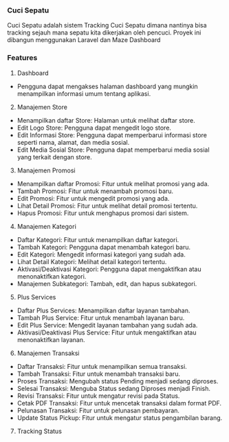 ### Cuci Sepatu
Cuci Sepatu adalah sistem Tracking Cuci Sepatu dimana nantinya bisa tracking sejauh mana sepatu kita dikerjakan oleh pencuci. Proyek ini dibangun menggunakan Laravel dan Maze Dashboard
### Features
1. Dashboard
- Pengguna dapat mengakses halaman dashboard yang mungkin menampilkan informasi umum tentang aplikasi.

2. Manajemen Store
- Menampilkan daftar Store: Halaman untuk melihat daftar store.
- Edit Logo Store: Pengguna dapat mengedit logo store.
- Edit Informasi Store: Pengguna dapat memperbarui informasi store seperti nama, alamat, dan media sosial.
- Edit Media Sosial Store: Pengguna dapat memperbarui media sosial yang terkait dengan store.

3. Manajemen Promosi
- Menampilkan daftar Promosi: Fitur untuk melihat promosi yang ada.
- Tambah Promosi: Fitur untuk menambah promosi baru.
- Edit Promosi: Fitur untuk mengedit promosi yang ada.
- Lihat Detail Promosi: Fitur untuk melihat detail promosi tertentu.
- Hapus Promosi: Fitur untuk menghapus promosi dari sistem.

4. Manajemen Kategori
- Daftar Kategori: Fitur untuk menampilkan daftar kategori.
- Tambah Kategori: Pengguna dapat menambah kategori baru.
- Edit Kategori: Mengedit informasi kategori yang sudah ada.
- Lihat Detail Kategori: Melihat detail kategori tertentu.
- Aktivasi/Deaktivasi Kategori: Pengguna dapat mengaktifkan atau menonaktifkan kategori.
- Manajemen Subkategori: Tambah, edit, dan hapus subkategori.

5. Plus Services
- Daftar Plus Services: Menampilkan daftar layanan tambahan.
- Tambah Plus Service: Fitur untuk menambah layanan baru.
- Edit Plus Service: Mengedit layanan tambahan yang sudah ada.
- Aktivasi/Deaktivasi Plus Service: Fitur untuk mengaktifkan atau menonaktifkan layanan.

6. Manajemen Transaksi
- Daftar Transaksi: Fitur untuk menampilkan semua transaksi.
- Tambah Transaksi: Fitur untuk menambah transaksi baru.
- Proses Transaksi: Mengubah status Pending menjadi sedang diproses.
- Selesai Transaksi: Menguba Status sedang Diproses menjadi Finish.
- Revisi Transaksi: Fitur untuk mengatur revisi pada Status.
- Cetak PDF Transaksi: Fitur untuk mencetak transaksi dalam format PDF.
- Pelunasan Transaksi: Fitur untuk pelunasan pembayaran.
- Update Status Pickup: Fitur untuk mengatur status pengambilan barang.

7. Tracking Status





